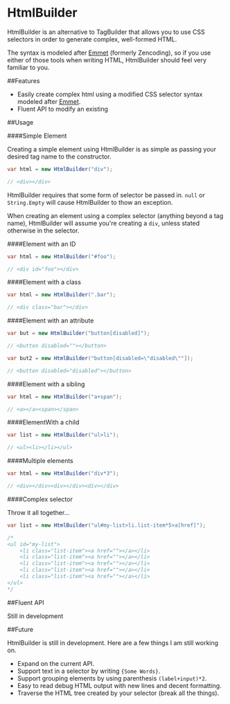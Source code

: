 HtmlBuilder
===========

HtmlBuilder is an alternative to TagBuilder that allows you to use CSS selectors in order to generate complex, well-formed HTML.

The syntax is modeled after [Emmet](http://emmet.io/) (formerly Zencoding), so if you use either of those tools when writing HTML, HtmlBuilder should feel very familiar to you.

##Features

* Easily create complex html using a modified CSS selector syntax modeled after [Emmet](http://emmet.io/).
* Fluent API to modify an existing

##Usage

####Simple Element

Creating a simple element using HtmlBuilder is as simple as passing your desired tag name to the constructor.

```csharp
var html = new HtmlBuilder("div");

// <div></div>
```

HtmlBuilder requires that some form of selector be passed in.  `null` or `String.Empty` will cause HtmlBuilder to thow an exception.

When creating an element using a complex selector (anything beyond a tag name), HtmlBuilder will assume you're creating a `div`, unless stated otherwise in the selector.

####Element with an ID

```csharp
var html = new HtmlBuilder("#foo");

// <div id="foo"></div>
```

####Element with a class

```csharp
var html = new HtmlBuilder(".bar");

// <div class="bar"></div>
```

####Element with an attribute

```csharp
var but = new HtmlBuilder("button[disabled]");

// <button disabled=""></button>

var but2 = new HtmlBuilder("button[disabled=\"disabled\""]);

// <button disabled="disabled"></button>
```

####Element with a sibling

```csharp
var html = new HtmlBuilder("a+span");

// <a></a><span></span>
```

####ElementWith a child

```csharp
var list = new HtmlBuilder("ul>li");

// <ul><li></li></ul>
```

####Multiple elements

```csharp
var html = new HtmlBuilder("div*3");

// <div></div><div></div><div></div>
```

####Complex selector

Throw it all together...

```csharp
var list = new HtmlBuilder("ul#my-list>li.list-item*5>a[href]");

/*
<ul id="my-list">
    <li class="list-item"><a href=""></a></li>
    <li class="list-item"><a href=""></a></li>
    <li class="list-item"><a href=""></a></li>
    <li class="list-item"><a href=""></a></li>
    <li class="list-item"><a href=""></a></li>
</ul>
*/
```

##Fluent API

Still in development

##Future

HtmlBuilder is still in development.  Here are a few things I am still working on.

* Expand on the current API.
* Support text in a selector by writing `{Some Words}`.
* Support grouping elements by using parenthesis `(label+input)*2`.
* Easy to read debug HTML output with new lines and decent formatting.
* Traverse the HTML tree created by your selector (break all the things).